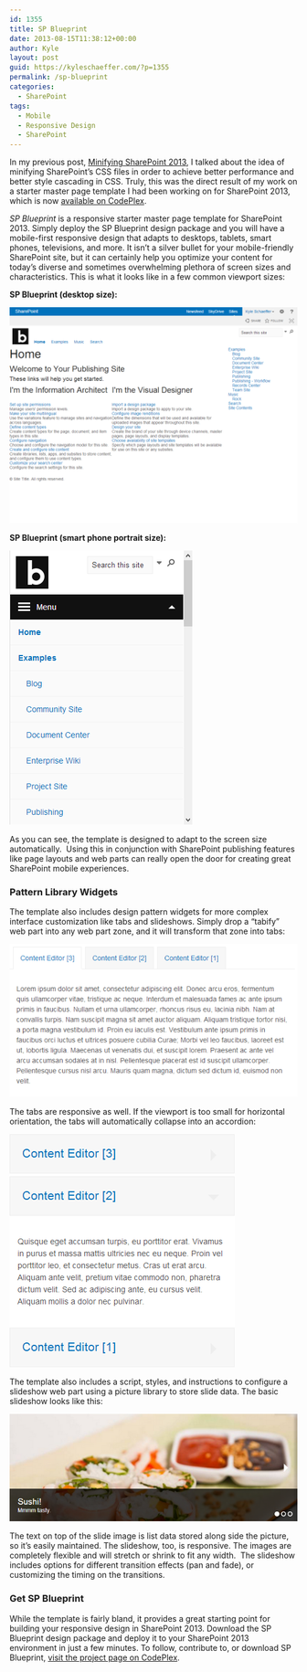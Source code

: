 ```yaml
---
id: 1355
title: SP Blueprint
date: 2013-08-15T11:38:12+00:00
author: Kyle
layout: post
guid: https://kyleschaeffer.com/?p=1355
permalink: /sp-blueprint
categories:
  - SharePoint
tags:
  - Mobile
  - Responsive Design
  - SharePoint
---
```

In my previous post, [Minifying SharePoint 2013](/minifying-sharepoint-2013), I talked about the idea of minifying SharePoint’s CSS files in order to achieve better performance and better style cascading in CSS. Truly, this was the direct result of my work on a starter master page template I had been working on for SharePoint 2013, which is now [available on CodePlex](https://spblueprint.codeplex.com/).

_SP Blueprint_ is a responsive starter master page template for SharePoint 2013. Simply deploy the SP Blueprint design package and you will have a mobile-first responsive design that adapts to desktops, tablets, smart phones, televisions, and more. It isn’t a silver bullet for your mobile-friendly SharePoint site, but it can certainly help you optimize your content for today’s diverse and sometimes overwhelming plethora of screen sizes and characteristics. This is what it looks like in a few common viewport sizes:

**SP Blueprint (desktop size):**

![sp-blueprint-desktop](/assets/img/sp-blueprint-desktop.png)

**SP Blueprint (smart phone portrait size):**

![sp-blueprint-smartphone](/assets/img/sp-blueprint-smartphone.png)

As you can see, the template is designed to adapt to the screen size automatically.  Using this in conjunction with SharePoint publishing features like page layouts and web parts can really open the door for creating great SharePoint mobile experiences.

### Pattern Library Widgets

The template also includes design pattern widgets for more complex interface customization like tabs and slideshows. Simply drop a “tabify” web part into any web part zone, and it will transform that zone into tabs:

![spblueprint-tabs](/assets/img/spblueprint-tabs.png)

The tabs are responsive as well. If the viewport is too small for horizontal orientation, the tabs will automatically collapse into an accordion:

![spblueprint-tabs-accordion](/assets/img/spblueprint-tabs-accordion.png)

The template also includes a script, styles, and instructions to configure a slideshow web part using a picture library to store slide data. The basic slideshow looks like this:

![spblueprint-slideshow](/assets/img/spblueprint-slideshow.png)

The text on top of the slide image is list data stored along side the picture, so it’s easily maintained. The slideshow, too, is responsive. The images are completely flexible and will stretch or shrink to fit any width.  The slideshow includes options for different transition effects (pan and fade), or customizing the timing on the transitions.

### Get SP Blueprint

While the template is fairly bland, it provides a great starting point for building your responsive design in SharePoint 2013. Download the SP Blueprint design package and deploy it to your SharePoint 2013 environment in just a few minutes. To follow, contribute to, or download SP Blueprint, [visit the project page on CodePlex](https://spblueprint.codeplex.com/).

&nbsp;
